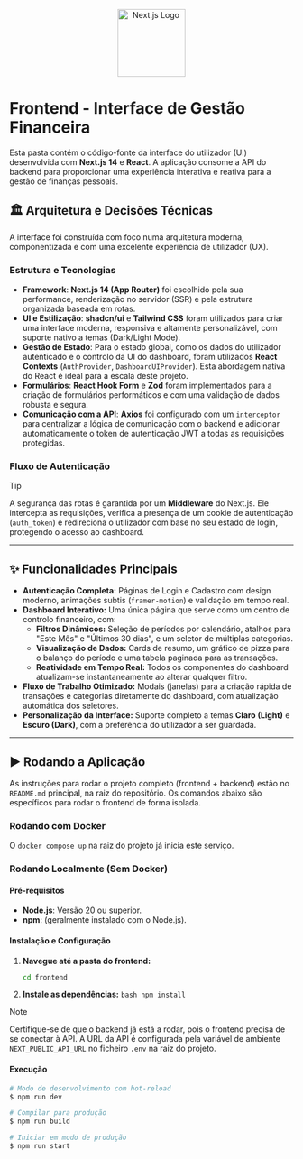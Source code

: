 <p align="center">
  <a href="https://nextjs.org/" target="blank"><img src="https://assets.vercel.com/image/upload/v1607554385/repositories/next-js/next-logo.png" width="120" alt="Next.js Logo" /></a>
</p>

# Frontend - Interface de Gestão Financeira

Esta pasta contém o código-fonte da interface do utilizador (UI) desenvolvida com **Next.js 14** e **React**. A aplicação consome a API do backend para proporcionar uma experiência interativa e reativa para a gestão de finanças pessoais.

## 🏛️ Arquitetura e Decisões Técnicas

A interface foi construída com foco numa arquitetura moderna, componentizada e com uma excelente experiência de utilizador (UX).

### Estrutura e Tecnologias

- **Framework**: **Next.js 14 (App Router)** foi escolhido pela sua performance, renderização no servidor (SSR) e pela estrutura organizada baseada em rotas.
- **UI e Estilização**: **shadcn/ui** e **Tailwind CSS** foram utilizados para criar uma interface moderna, responsiva e altamente personalizável, com suporte nativo a temas (Dark/Light Mode).
- **Gestão de Estado**: Para o estado global, como os dados do utilizador autenticado e o controlo da UI do dashboard, foram utilizados **React Contexts** (`AuthProvider`, `DashboardUIProvider`). Esta abordagem nativa do React é ideal para a escala deste projeto.
- **Formulários**: **React Hook Form** e **Zod** foram implementados para a criação de formulários performáticos e com uma validação de dados robusta e segura.
- **Comunicação com a API**: **Axios** foi configurado com um `interceptor` para centralizar a lógica de comunicação com o backend e adicionar automaticamente o token de autenticação JWT a todas as requisições protegidas.

### Fluxo de Autenticação

> [!TIP]
> A segurança das rotas é garantida por um **Middleware** do Next.js. Ele intercepta as requisições, verifica a presença de um cookie de autenticação (`auth_token`) e redireciona o utilizador com base no seu estado de login, protegendo o acesso ao dashboard.

---

## ✨ Funcionalidades Principais

- **Autenticação Completa:** Páginas de Login e Cadastro com design moderno, animações subtis (`framer-motion`) e validação em tempo real.
- **Dashboard Interativo:** Uma única página que serve como um centro de controlo financeiro, com:
  - **Filtros Dinâmicos:** Seleção de períodos por calendário, atalhos para "Este Mês" e "Últimos 30 dias", e um seletor de múltiplas categorias.
  - **Visualização de Dados:** Cards de resumo, um gráfico de pizza para o balanço do período e uma tabela paginada para as transações.
  - **Reatividade em Tempo Real:** Todos os componentes do dashboard atualizam-se instantaneamente ao alterar qualquer filtro.
- **Fluxo de Trabalho Otimizado:** Modais (janelas) para a criação rápida de transações e categorias diretamente do dashboard, com atualização automática dos seletores.
- **Personalização da Interface:** Suporte completo a temas **Claro (Light)** e **Escuro (Dark)**, com a preferência do utilizador a ser guardada.

---

## ▶️ Rodando a Aplicação

As instruções para rodar o projeto completo (frontend + backend) estão no `README.md` principal, na raiz do repositório. Os comandos abaixo são específicos para rodar o frontend de forma isolada.

### Rodando com Docker

O `docker compose up` na raiz do projeto já inicia este serviço.

### Rodando Localmente (Sem Docker)

#### Pré-requisitos

- **Node.js**: Versão 20 ou superior.
- **npm**: (geralmente instalado com o Node.js).

#### Instalação e Configuração

1.  **Navegue até a pasta do frontend:**

    ```bash
    cd frontend
    ```

2.  **Instale as dependências:**
    `bash
npm install
`

> [!NOTE]
> Certifique-se de que o backend já está a rodar, pois o frontend precisa de se conectar à API. A URL da API é configurada pela variável de ambiente `NEXT_PUBLIC_API_URL` no ficheiro `.env` na raiz do projeto.

#### Execução

```bash
# Modo de desenvolvimento com hot-reload
$ npm run dev

# Compilar para produção
$ npm run build

# Iniciar em modo de produção
$ npm run start
```
